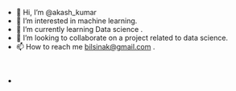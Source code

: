 - 👋 Hi, I’m @akash_kumar
- 👀 I’m interested in machine learning.
- 🌱 I’m currently learning Data science .
- 💞️ I’m looking to collaborate on a project related to data science.
- 📫 How to reach me bilsinak@gmail.com .
<br>

- 

<!---
splakash/splakash is a ✨ special ✨ repository because its `README.md` (this file) appears on your GitHub profile.
You can click the Preview link to take a look at your changes.
--->
